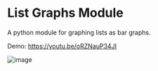 # List Graphs Module
A python module for graphing lists as bar graphs.

Demo: https://youtu.be/oRZNauP34JI

![image](https://github.com/user-attachments/assets/60641a38-b664-4304-991e-fd76734db153)

